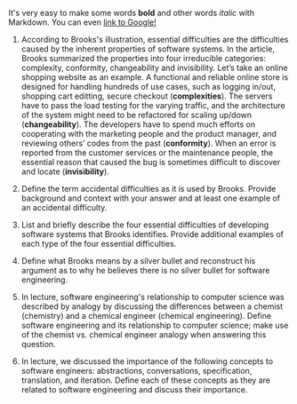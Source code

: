 It's very easy to make some words **bold** and other words *italic* with Markdown. You can even [link to Google!](http://google.com)

1. According to Brooks's illustration, essential difficulties are the difficulties caused by the inherent properties of software systems. In the article, Brooks summarized the properties into four irreducible categories: complexity, conformity, changeability and invisibility. Let’s take an online shopping website as an example. A functional and reliable online store is designed for handling hundreds of use cases, such as logging in/out, shopping cart editting, secure checkout (**complexities**). The servers have to pass the load testing for the varying traffic, and the architecture of the system might need to be refactored for scaling up/down (**changeability**). The developers have to spend much efforts on cooperating with the marketing people and the product manager, and reviewing others’ codes from the past (**conformity**). When an error is reported from the customer services or the maintenance people, the essential reason that caused the bug is sometimes difficult to discover and locate (**invisibility**).

1. Define the term accidental difficulties as it is used by Brooks. Provide background and context with your answer and at least one example of an accidental difficulty.
1. List and briefly describe the four essential difficulties of developing software systems that Brooks identifies. Provide additional examples of each type of the four essential difficulties.
1. Define what Brooks means by a silver bullet and reconstruct his argument as to why he believes there is no silver bullet for software engineering.
1. In lecture, software engineering's relationship to computer science was described by analogy by discussing the differences between a chemist (chemistry) and a chemical engineer (chemical engineering). Define software engineering and its relationship to computer science; make use of the chemist vs. chemical engineer analogy when answering this question.
1. In lecture, we discussed the importance of the following concepts to software engineers: abstractions, conversations, specification, translation, and iteration. Define each of these concepts as they are related to software engineering and discuss their importance.

